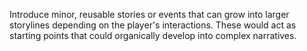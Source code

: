 Introduce minor, reusable stories or events that can grow into larger storylines depending on the player's interactions. These would act as starting points that could organically develop into complex narratives.